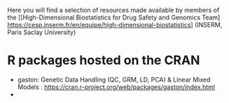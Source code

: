 
Here you will find a selection of resources made available by members of the [[High-Dimensional Biostatistics for Drug Safety and Genomics Team] https://cesp.inserm.fr/en/equipe/high-dimensional-biostatistics] (INSERM, Paris Saclay University)

# R packages hosted on the CRAN

- gaston: Genetic Data Handling (QC, GRM, LD, PCA) & Linear Mixed Models : https://cran.r-project.org/web/packages/gaston/index.html
- 
